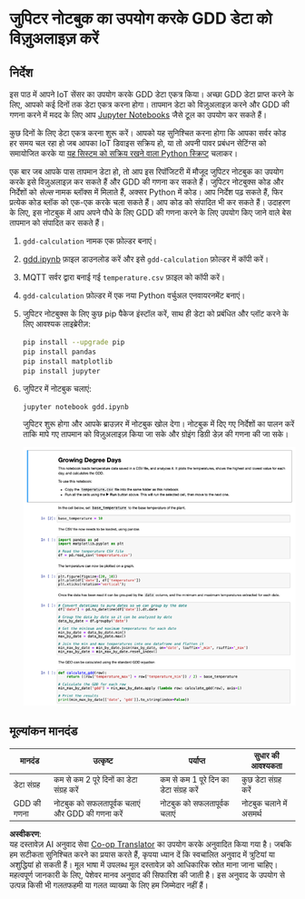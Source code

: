 <!--
CO_OP_TRANSLATOR_METADATA:
{
  "original_hash": "1e21b012c6685f8bf73e0e76cdca3347",
  "translation_date": "2025-08-25T16:45:52+00:00",
  "source_file": "2-farm/lessons/1-predict-plant-growth/assignment.md",
  "language_code": "hi"
}
-->
# जुपिटर नोटबुक का उपयोग करके GDD डेटा को विज़ुअलाइज़ करें

## निर्देश

इस पाठ में आपने IoT सेंसर का उपयोग करके GDD डेटा एकत्र किया। अच्छा GDD डेटा प्राप्त करने के लिए, आपको कई दिनों तक डेटा एकत्र करना होगा। तापमान डेटा को विज़ुअलाइज़ करने और GDD की गणना करने में मदद के लिए आप [Jupyter Notebooks](https://jupyter.org) जैसे टूल का उपयोग कर सकते हैं।

कुछ दिनों के लिए डेटा एकत्र करना शुरू करें। आपको यह सुनिश्चित करना होगा कि आपका सर्वर कोड हर समय चल रहा हो जब आपका IoT डिवाइस सक्रिय हो, या तो अपनी पावर प्रबंधन सेटिंग्स को समायोजित करके या [यह सिस्टम को सक्रिय रखने वाला Python स्क्रिप्ट](https://github.com/jaqsparow/keep-system-active) चलाकर।

एक बार जब आपके पास तापमान डेटा हो, तो आप इस रिपॉजिटरी में मौजूद जुपिटर नोटबुक का उपयोग करके इसे विज़ुअलाइज़ कर सकते हैं और GDD की गणना कर सकते हैं। जुपिटर नोटबुक्स कोड और निर्देशों को *सेल्स* नामक ब्लॉक्स में मिलाते हैं, अक्सर Python में कोड। आप निर्देश पढ़ सकते हैं, फिर प्रत्येक कोड ब्लॉक को एक-एक करके चला सकते हैं। आप कोड को संपादित भी कर सकते हैं। उदाहरण के लिए, इस नोटबुक में आप अपने पौधे के लिए GDD की गणना करने के लिए उपयोग किए जाने वाले बेस तापमान को संपादित कर सकते हैं।

1. `gdd-calculation` नामक एक फ़ोल्डर बनाएं।

1. [gdd.ipynb](../../../../../2-farm/lessons/1-predict-plant-growth/code-notebook/gdd.ipynb) फ़ाइल डाउनलोड करें और इसे `gdd-calculation` फ़ोल्डर में कॉपी करें।

1. MQTT सर्वर द्वारा बनाई गई `temperature.csv` फ़ाइल को कॉपी करें।

1. `gdd-calculation` फ़ोल्डर में एक नया Python वर्चुअल एनवायरनमेंट बनाएं।

1. जुपिटर नोटबुक्स के लिए कुछ pip पैकेज इंस्टॉल करें, साथ ही डेटा को प्रबंधित और प्लॉट करने के लिए आवश्यक लाइब्रेरीज़:

    ```sh
    pip install --upgrade pip
    pip install pandas
    pip install matplotlib
    pip install jupyter
    ```

1. जुपिटर में नोटबुक चलाएं:

    ```sh
    jupyter notebook gdd.ipynb
    ```

    जुपिटर शुरू होगा और आपके ब्राउज़र में नोटबुक खोल देगा। नोटबुक में दिए गए निर्देशों का पालन करें ताकि मापे गए तापमान को विज़ुअलाइज़ किया जा सके और ग्रोइंग डिग्री डेज़ की गणना की जा सके।

    ![जुपिटर नोटबुक](../../../../../translated_images/gdd-jupyter-notebook.c5b52cf21094f158a61f47f455490fd95f1729777ff90861a4521820bf354cdc.hi.png)

## मूल्यांकन मानदंड

| मानदंड | उत्कृष्ट | पर्याप्त | सुधार की आवश्यकता |
| -------- | --------- | -------- | ----------------- |
| डेटा संग्रह | कम से कम 2 पूरे दिनों का डेटा संग्रह करें | कम से कम 1 पूरे दिन का डेटा संग्रह करें | कुछ डेटा संग्रह करें |
| GDD की गणना | नोटबुक को सफलतापूर्वक चलाएं और GDD की गणना करें | नोटबुक को सफलतापूर्वक चलाएं | नोटबुक चलाने में असमर्थ |

**अस्वीकरण**:  
यह दस्तावेज़ AI अनुवाद सेवा [Co-op Translator](https://github.com/Azure/co-op-translator) का उपयोग करके अनुवादित किया गया है। जबकि हम सटीकता सुनिश्चित करने का प्रयास करते हैं, कृपया ध्यान दें कि स्वचालित अनुवाद में त्रुटियां या अशुद्धियां हो सकती हैं। मूल भाषा में उपलब्ध मूल दस्तावेज़ को आधिकारिक स्रोत माना जाना चाहिए। महत्वपूर्ण जानकारी के लिए, पेशेवर मानव अनुवाद की सिफारिश की जाती है। इस अनुवाद के उपयोग से उत्पन्न किसी भी गलतफहमी या गलत व्याख्या के लिए हम जिम्मेदार नहीं हैं।